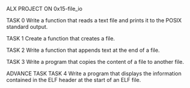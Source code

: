 ALX PROJECT ON 0x15-file_io

TASK 0
Write a function that reads a text file and prints it to the POSIX standard output.

TASK 1
Create a function that creates a file.

TASK 2
Write a function that appends text at the end of a file.

TASK 3
Write a program that copies the content of a file to another file.

ADVANCE TASK
TASK 4
Write a program that displays the information contained in the ELF header at the start of an ELF file.
